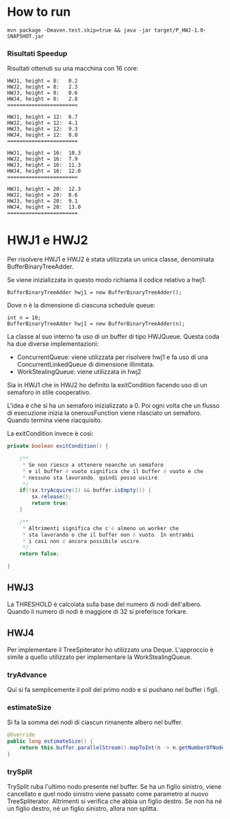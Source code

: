 # How to run
```
mvn package -Dmaven.test.skip=true && java -jar target/P_HWJ-1.0-SNAPSHOT.jar 
```

### Risultati Speedup
Risultati ottenuti su una macchina con 16 core:
```
HWJ1, height = 8:	0.2
HWJ2, height = 8:	2.3
HWJ3, height = 8:	0.6
HWJ4, height = 8:	2.8
=======================

HWJ1, height = 12:	6.7
HWJ2, height = 12:	4.1
HWJ3, height = 12:	9.3
HWJ4, height = 12:	8.0
=======================

HWJ1, height = 16:	10.3
HWJ2, height = 16:	7.9
HWJ3, height = 16:	11.3
HWJ4, height = 16:	12.0
=======================

HWJ1, height = 20:	12.3
HWJ2, height = 20:	8.6
HWJ3, height = 20:	9.1
HWJ4, height = 20:	13.0
=======================
```

# HWJ1 e HWJ2

Per risolvere HWJ1 e HWJ2 è stata utilizzata un unica classe, denominata BufferBinaryTreeAdder.

Se viene inizializzata in questo modo richiama il codice relativo a hwj1:
```
BufferBinaryTreeAdder hwj1 = new BufferBinaryTreeAdder();
```

Dove n è la dimensione di ciascuna schedule queue:
```
int n = 10;
BufferBinaryTreeAdder hwj1 = new BufferBinaryTreeAdder(n);
```

La classe al suo interno fa uso di un buffer di tipo HWJQueue. Questa coda ha due diverse implementazioni:

- ConcurrentQueue: viene utilizzata per risolvere hwj1 e fa uso di una ConcurrentLinkedQueue di dimensione illimitata.
- WorkStealingQueue: viene utilizzata in hwj2

Sia in HWJ1 che in HWJ2 ho definito la exitCondition facendo uso di un semaforo in stile cooperativo.

L'idea è che si ha un semaforo inizializzato a 0. Poi ogni volta che un flusso di esecuzione inizia la onerousFunction
viene rilasciato un semaforo. Quando termina viene riacquisito.

La exitCondition invece è così:

```java
private boolean exitCondition() {

    /**
     * Se non riesco a ottenere neanche un semaforo
     * e il buffer è vuoto significa che il buffer è vuoto e che
     * nessuno sta lavorando, quindi posso uscire.
     */
    if(!sx.tryAcquire(1) && buffer.isEmpty()) {
        sx.release();
        return true;
    }

    /**
     * Altrimenti significa che c'è almeno un worker che
     * sta lavorando o che il buffer non è vuoto. In entrambi
     * i casi non è ancora possibile uscire.
     */
    return false;

}
```

## HWJ3
La THRESHOLD è calcolata sulla base del numero di nodi dell'albero. Quando il numero di nodi è maggiore di 32 si
preferisce forkare.

## HWJ4
Per implementare il TreeSpiterator ho utilizzato una Deque. L'approccio è simile a quello utilizzato per implementare
la WorkStealingQueue.

### tryAdvance
Qui si fa semplicemente il poll del primo nodo e si pushano nel buffer i figli.

### estimateSize
Si fa la somma dei nodi di ciascun rimanente albero nel buffer.
```java
@Override
public long estimateSize() {
    return this.buffer.parallelStream().mapToInt(n -> n.getNumberOfNodes()).sum();
}
```

### trySplit
TrySplit ruba l'ultimo nodo presente nel buffer. Se ha un figlio sinistro, viene cancellato e quel nodo sinistro
viene passato come parametro al nuovo TreeSpliterator. Altrimenti si verifica che abbia un figlio destro. Se non ha
né un figlio destro, né un figlio sinistro, allora non splitta.